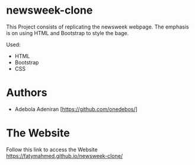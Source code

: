 # newsweek-clone
This Project consists of replicating the newsweek webpage. The emphasis is on using HTML and Bootstrap to style the bage.

Used:
- HTML
- Bootstrap
- CSS

# Authors
- Adebola Adeniran  [https://github.com/onedebos/]

# The Website
Follow this link to access the Website 
https://fatymahmed.github.io/newsweek-clone/

